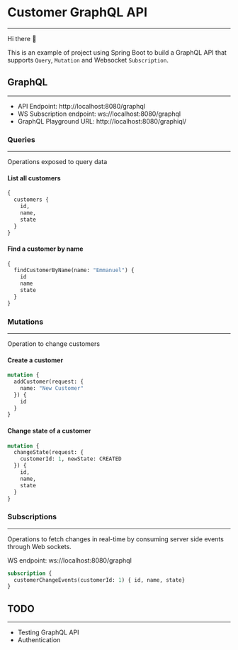 # Customer GraphQL API
* * *
Hi there :wave:

This is an example of project using Spring Boot to build a GraphQL API that supports `Query`, `Mutation` and Websocket `Subscription`.

## GraphQL 
* * *

- API Endpoint: http://localhost:8080/graphql
- WS Subscription endpoint: ws://localhost:8080/graphql
- GraphQL Playground URL: http://localhost:8080/graphiql/

### Queries
* * *

Operations exposed to query data

#### List all customers
```graphql
{
  customers {
    id,
    name,
    state
  }
}
```

#### Find a customer by name
```graphql
{
  findCustomerByName(name: "Emmanuel") {
    id
    name
    state
  }
}
```
### Mutations
* * *

Operation to change customers

#### Create a customer
```graphql
mutation {
  addCustomer(request: {
    name: "New Customer"
  }) {
    id
  }
}
```

#### Change state of a customer
```graphql
mutation {
  changeState(request: {
    customerId: 1, newState: CREATED
  }) {
    id,
    name,
    state
  }
}
```

### Subscriptions
* * *

Operations to fetch changes in real-time by consuming server side events through Web sockets.

WS endpoint: ws://localhost:8080/graphql

```graphql
subscription {
  customerChangeEvents(customerId: 1) { id, name, state}
}
```

## TODO
* * *
- Testing GraphQL API
- Authentication